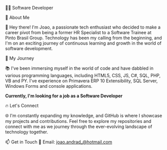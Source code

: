 
👨‍💻 Software Developer


🌟 About Me

👋 Hey there! I'm Joao, a passionate tech enthusiast who decided to make a career pivot from being a former HR Specialist to a Software Trainee at Pinto Brasil Group. 
Technology has been my calling from the beginning, and I'm on an exciting journey of continuous learning and growth in the world of software development.

🚀 My Journey

📚 I've been immersing myself in the world of code and have dabbled in various programming languages, including HTML5, CSS, JS, C#, SQL, PHP, VB and PY. 
I've experience on Primavera ERP 10 Extensibility, SQL Server, Windows Forms and console applications.

**Currently, I'm looking for a job as a Software Developer**

🔥 Let's Connect

🌐 I'm constantly expanding my knowledge, and GitHub is where I showcase my projects and contributions. Feel free to explore my repositories and connect with me as we journey through the ever-evolving landscape of technology together.

📫 Get in Touch
📧 Email: joao.andrad_@hotmail.com


<!---
Kishi0Kaisei/Kishi0Kaisei is a ✨ special ✨ repository because its `README.md` (this file) appears on your GitHub profile.
You can click the Preview link to take a look at your changes.
--->
